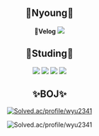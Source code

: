 <div align = center>
<h2>🐣Nyoung🐣</h2>
  <b>🍎Velog</b> <a href="https://velog.io/@byeoneunyoung"><img src="https://img.shields.io/badge/Velog-3DDC84?style=flat-square&logo=Blogger&logoColor=white"/></a>



<h2>📒Studing📒</h2>
<img src="https://img.shields.io/badge/C++-0067A3?style=flat-square&logo=c++&logoColor=white"/>
 <img src="https://img.shields.io/badge/Spring-81C147?style=flat-square&logo=Spring&logoColor=white"/> 
 <img src="https://img.shields.io/badge/Java-007396?style=flat-square&logo=Java&logoColor=white"/> 
 <img src="https://img.shields.io/badge/Python-FFCA28?style=flat-square&logo=Python&logoColor=white"/>


<h2>✨BOJ✨</h2>
  
[![Solved.ac/profile/wyu2341](http://mazassumnida.wtf/api/mini/generate_badge?boj=wyu2341)](https://solved.ac/wyu2341)

![Solved.ac/profile/wyu2341](http://mazandi.herokuapp.com/api?handle=wyu2341&theme=warm)
</div>

